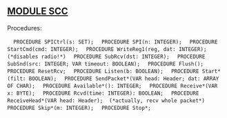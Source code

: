 
## [MODULE SCC](https://github.com/io-core/System/blob/main/SCC.Mod)

Procedures:

[](https://github.com/io-core/System/blob/main/SCC.Mod#L27) `  PROCEDURE SPICtrl(s: SET);`
[](https://github.com/io-core/System/blob/main/SCC.Mod#L32) `  PROCEDURE SPI(n: INTEGER);`
[](https://github.com/io-core/System/blob/main/SCC.Mod#L37) `  PROCEDURE StartCmd(cmd: INTEGER);`
[](https://github.com/io-core/System/blob/main/SCC.Mod#L41) `  PROCEDURE WriteReg1(reg, dat: INTEGER);  (*disables radio!*)`
[](https://github.com/io-core/System/blob/main/SCC.Mod#L45) `  PROCEDURE SubRcv(dst: INTEGER);`
[](https://github.com/io-core/System/blob/main/SCC.Mod#L57) `  PROCEDURE SubSnd(src: INTEGER; VAR timeout: BOOLEAN);`
[](https://github.com/io-core/System/blob/main/SCC.Mod#L86) `  PROCEDURE Flush();`
[](https://github.com/io-core/System/blob/main/SCC.Mod#L90) `  PROCEDURE ResetRcv;`
[](https://github.com/io-core/System/blob/main/SCC.Mod#L94) `  PROCEDURE Listen(b: BOOLEAN);`
[](https://github.com/io-core/System/blob/main/SCC.Mod#L101) `  PROCEDURE Start*(filt: BOOLEAN);`
[](https://github.com/io-core/System/blob/main/SCC.Mod#L111) `  PROCEDURE SendPacket*(VAR head: Header; dat: ARRAY OF CHAR);`
[](https://github.com/io-core/System/blob/main/SCC.Mod#L133) `  PROCEDURE Available*(): INTEGER;`
[](https://github.com/io-core/System/blob/main/SCC.Mod#L138) `  PROCEDURE Receive*(VAR x: BYTE);`
[](https://github.com/io-core/System/blob/main/SCC.Mod#L143) `  PROCEDURE Rcvd(time: INTEGER): BOOLEAN;`
[](https://github.com/io-core/System/blob/main/SCC.Mod#L154) `  PROCEDURE ReceiveHead*(VAR head: Header);  (*actually, recv whole packet*)`
[](https://github.com/io-core/System/blob/main/SCC.Mod#L172) `  PROCEDURE Skip*(m: INTEGER);`
[](https://github.com/io-core/System/blob/main/SCC.Mod#L177) `  PROCEDURE Stop*;`
